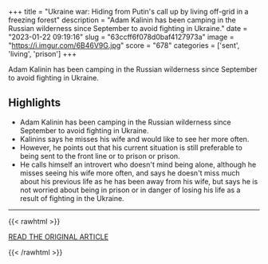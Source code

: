 +++
title = "Ukraine war: Hiding from Putin's call up by living off-grid in a freezing forest"
description = "Adam Kalinin has been camping in the Russian wilderness since September to avoid fighting in Ukraine."
date = "2023-01-22 09:19:16"
slug = "63ccff6f078d0baf4127973a"
image = "https://i.imgur.com/6B46V9G.jpg"
score = "678"
categories = ['sent', 'living', 'prison']
+++

Adam Kalinin has been camping in the Russian wilderness since September to avoid fighting in Ukraine.

## Highlights

- Adam Kalinin has been camping in the Russian wilderness since September to avoid fighting in Ukraine.
- Kalinins says he misses his wife and would like to see her more often.
- However, he points out that his current situation is still preferable to being sent to the front line or to prison or prison.
- He calls himself an introvert who doesn't mind being alone, although he misses seeing his wife more often, and says he doesn't miss much about his previous life as he has been away from his wife, but says he is not worried about being in prison or in danger of losing his life as a result of fighting in the Ukraine.

---

{{< rawhtml >}}
  <p class="article-category">
    <a target="_blank" href="https://www.bbc.com/news/world-europe-64346971">READ THE ORIGINAL ARTICLE</a>
  </p>
{{< /rawhtml >}}
